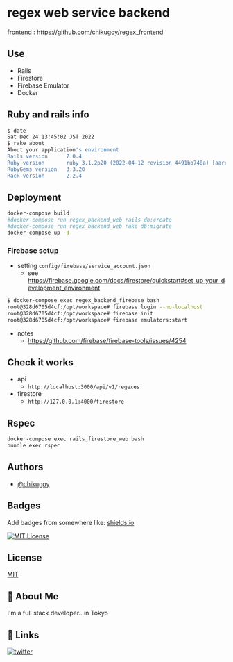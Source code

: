 # regex web service backend

frontend : https://github.com/chikugoy/regex_frontend

## Use 

- Rails
- Firestore
- Firebase Emulator
- Docker

## Ruby and rails info

```bash
$ date
Sat Dec 24 13:45:02 JST 2022
$ rake about
About your application's environment
Rails version      7.0.4
Ruby version       ruby 3.1.2p20 (2022-04-12 revision 4491bb740a) [aarch64-linux]
RubyGems version   3.3.20
Rack version       2.2.4
```

## Deployment

```bash
docker-compose build
#docker-compose run regex_backend_web rails db:create
#docker-compose run regex_backend_web rake db:migrate
docker-compose up -d
```

### Firebase setup

- setting `config/firebase/service_account.json`
  - see https://firebase.google.com/docs/firestore/quickstart#set_up_your_development_environment

```bash
$ docker-compose exec regex_backend_firebase bash
root@328d6705d4cf:/opt/workspace# firebase login --no-localhost
root@328d6705d4cf:/opt/workspace# firebase init
root@328d6705d4cf:/opt/workspace# firebase emulators:start
```

- notes
  - https://github.com/firebase/firebase-tools/issues/4254

## Check it works
  
- api
  - `http://localhost:3000/api/v1/regexes`
- firestore
  - `http://127.0.0.1:4000/firestore`


## Rspec

```bash
docker-compose exec rails_firestore_web bash
bundle exec rspec
```

## Authors

- [@chikugoy](https://www.github.com/chikugoy)

## Badges

Add badges from somewhere like: [shields.io](https://shields.io/)

[![MIT License](https://img.shields.io/badge/License-MIT-green.svg)](https://choosealicense.com/licenses/mit/)

## License

[MIT](https://choosealicense.com/licenses/mit/)

## 🚀 About Me

I'm a full stack developer...in Tokyo

## 🔗 Links
[![twitter](https://img.shields.io/badge/twitter-1DA1F2?style=for-the-badge&logo=twitter&logoColor=white)](https://twitter.com/develop2015)


